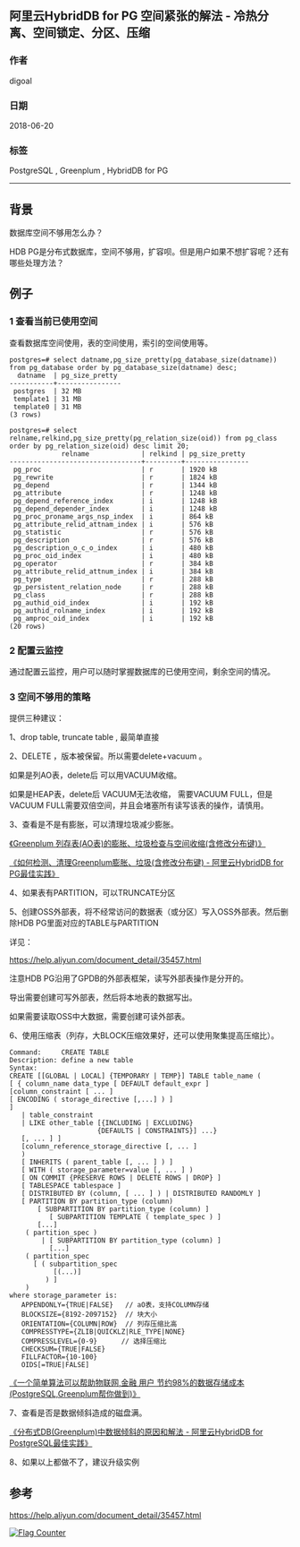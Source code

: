 ## 阿里云HybridDB for PG 空间紧张的解法 - 冷热分离、空间锁定、分区、压缩
                                                           
### 作者                                                           
digoal                                                           
                                                           
### 日期                                                           
2018-06-20                                                        
                                                           
### 标签                                                           
PostgreSQL , Greenplum , HybridDB for PG   
                                                           
----                                                           
                                                           
## 背景    
数据库空间不够用怎么办？  
  
  
HDB PG是分布式数据库，空间不够用，扩容呗。但是用户如果不想扩容呢？还有哪些处理方法？  
  
## 例子  
  
### 1 查看当前已使用空间  
  
查看数据库空间使用，表的空间使用，索引的空间使用等。

```
postgres=# select datname,pg_size_pretty(pg_database_size(datname)) from pg_database order by pg_database_size(datname) desc;
  datname  | pg_size_pretty
-----------+----------------
 postgres  | 32 MB
 template1 | 31 MB
 template0 | 31 MB
(3 rows)
```

```
postgres=# select relname,relkind,pg_size_pretty(pg_relation_size(oid)) from pg_class order by pg_relation_size(oid) desc limit 20;
             relname             | relkind | pg_size_pretty
---------------------------------+---------+----------------
 pg_proc                         | r       | 1920 kB
 pg_rewrite                      | r       | 1824 kB
 pg_depend                       | r       | 1344 kB
 pg_attribute                    | r       | 1248 kB
 pg_depend_reference_index       | i       | 1248 kB
 pg_depend_depender_index        | i       | 1248 kB
 pg_proc_proname_args_nsp_index  | i       | 864 kB
 pg_attribute_relid_attnam_index | i       | 576 kB
 pg_statistic                    | r       | 576 kB
 pg_description                  | r       | 576 kB
 pg_description_o_c_o_index      | i       | 480 kB
 pg_proc_oid_index               | i       | 480 kB
 pg_operator                     | r       | 384 kB
 pg_attribute_relid_attnum_index | i       | 384 kB
 pg_type                         | r       | 288 kB
 gp_persistent_relation_node     | r       | 288 kB
 pg_class                        | r       | 288 kB
 pg_authid_oid_index             | i       | 192 kB
 pg_authid_rolname_index         | i       | 192 kB
 pg_amproc_oid_index             | i       | 192 kB
(20 rows)
```
  
### 2 配置云监控  
通过配置云监控，用户可以随时掌握数据库的已使用空间，剩余空间的情况。  
  
  
### 3 空间不够用的策略  
  
提供三种建议：  
  
1、drop table, truncate table , 最简单直接   
  
2、DELETE ，版本被保留。所以需要delete+vacuum 。   
  
如果是列AO表，delete后 可以用VACUUM收缩。  
  
如果是HEAP表，delete后 VACUUM无法收缩， 需要VACUUM FULL，但是VACUUM FULL需要双倍空间，并且会堵塞所有读写该表的操作，请慎用。   
   
3、查看是不是有膨胀，可以清理垃圾减少膨胀。   
  
[《Greenplum 列存表(AO表)的膨胀、垃圾检查与空间收缩(含修改分布键)》](../201708/20170817_03.md)  
  
[《如何检测、清理Greenplum膨胀、垃圾(含修改分布键) - 阿里云HybridDB for PG最佳实践》](../201708/20170817_01.md)  
  
4、如果表有PARTITION，可以TRUNCATE分区  
  
5、创建OSS外部表，将不经常访问的数据表（或分区）写入OSS外部表。然后删除HDB PG里面对应的TABLE与PARTITION  
  
详见：  
  
https://help.aliyun.com/document_detail/35457.html  
  
注意HDB PG沿用了GPDB的外部表框架，读写外部表操作是分开的。  
  
导出需要创建可写外部表，然后将本地表的数据写出。  
  
如果需要读取OSS中大数据，需要创建可读外部表。  
  
6、使用压缩表（列存，大BLOCK压缩效果好，还可以使用聚集提高压缩比）。   
  
```
Command:     CREATE TABLE
Description: define a new table
Syntax:
CREATE [[GLOBAL | LOCAL] {TEMPORARY | TEMP}] TABLE table_name ( 
[ { column_name data_type [ DEFAULT default_expr ]     [column_constraint [ ... ]
[ ENCODING ( storage_directive [,...] ) ]
] 
   | table_constraint
   | LIKE other_table [{INCLUDING | EXCLUDING} 
                      {DEFAULTS | CONSTRAINTS}] ...}
   [, ... ] ]
   [column_reference_storage_directive [, ... ]
   )
   [ INHERITS ( parent_table [, ... ] ) ]
   [ WITH ( storage_parameter=value [, ... ] )
   [ ON COMMIT {PRESERVE ROWS | DELETE ROWS | DROP} ]
   [ TABLESPACE tablespace ]
   [ DISTRIBUTED BY (column, [ ... ] ) | DISTRIBUTED RANDOMLY ]
   [ PARTITION BY partition_type (column)
       [ SUBPARTITION BY partition_type (column) ] 
          [ SUBPARTITION TEMPLATE ( template_spec ) ]
       [...]
    ( partition_spec ) 
        | [ SUBPARTITION BY partition_type (column) ]
          [...]
    ( partition_spec 
      [ ( subpartition_spec 
           [(...)] 
         ) ] 
    )
where storage_parameter is:
   APPENDONLY={TRUE|FALSE}   // aO表，支持COLUMN存储
   BLOCKSIZE={8192-2097152}  // 块大小
   ORIENTATION={COLUMN|ROW}  // 列存压缩比高
   COMPRESSTYPE={ZLIB|QUICKLZ|RLE_TYPE|NONE}
   COMPRESSLEVEL={0-9}      // 选择压缩比
   CHECKSUM={TRUE|FALSE}
   FILLFACTOR={10-100}
   OIDS[=TRUE|FALSE]
```
  
[《一个简单算法可以帮助物联网,金融 用户 节约98%的数据存储成本 (PostgreSQL,Greenplum帮你做到)》](../201604/20160404_01.md)  
  
7、查看是否是数据倾斜造成的磁盘满。   
  
[《分布式DB(Greenplum)中数据倾斜的原因和解法 - 阿里云HybridDB for PostgreSQL最佳实践》](../201708/20170821_02.md)  
  
8、如果以上都做不了，建议升级实例    
  
## 参考  
https://help.aliyun.com/document_detail/35457.html    
  
  
<a rel="nofollow" href="http://info.flagcounter.com/h9V1"  ><img src="http://s03.flagcounter.com/count/h9V1/bg_FFFFFF/txt_000000/border_CCCCCC/columns_2/maxflags_12/viewers_0/labels_0/pageviews_0/flags_0/"  alt="Flag Counter"  border="0"  ></a>  
  
